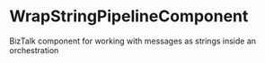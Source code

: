 # WrapStringPipelineComponent
BizTalk component for working with messages as strings inside an orchestration
